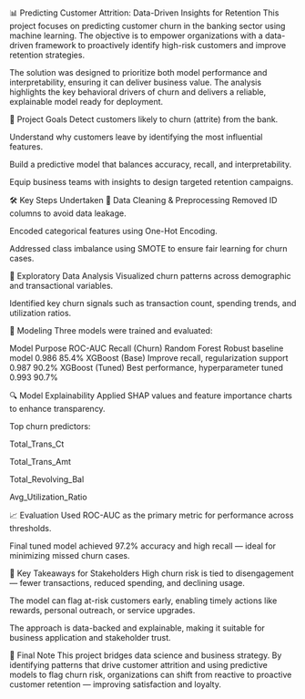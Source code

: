 📊 Predicting Customer Attrition: Data-Driven Insights for Retention
This project focuses on predicting customer churn in the banking sector using machine learning. The objective is to empower organizations with a data-driven framework to proactively identify high-risk customers and improve retention strategies.

The solution was designed to prioritize both model performance and interpretability, ensuring it can deliver business value. The analysis highlights the key behavioral drivers of churn and delivers a reliable, explainable model ready for deployment.

🧠 Project Goals
Detect customers likely to churn (attrite) from the bank.

Understand why customers leave by identifying the most influential features.

Build a predictive model that balances accuracy, recall, and interpretability.

Equip business teams with insights to design targeted retention campaigns.

🛠️ Key Steps Undertaken
🔹 Data Cleaning & Preprocessing
Removed ID columns to avoid data leakage.

Encoded categorical features using One-Hot Encoding.

Addressed class imbalance using SMOTE to ensure fair learning for churn cases.

🔹 Exploratory Data Analysis
Visualized churn patterns across demographic and transactional variables.

Identified key churn signals such as transaction count, spending trends, and utilization ratios.

🔹 Modeling
Three models were trained and evaluated:

Model	Purpose	ROC-AUC	Recall (Churn)
Random Forest	Robust baseline model	0.986	85.4%
XGBoost (Base)	Improve recall, regularization support	0.987	90.2%
XGBoost (Tuned)	Best performance, hyperparameter tuned	0.993	90.7%

🔍 Model Explainability
Applied SHAP values and feature importance charts to enhance transparency.

Top churn predictors:

Total_Trans_Ct

Total_Trans_Amt

Total_Revolving_Bal

Avg_Utilization_Ratio

📈 Evaluation
Used ROC-AUC as the primary metric for performance across thresholds.

Final tuned model achieved 97.2% accuracy and high recall — ideal for minimizing missed churn cases.

📌 Key Takeaways for Stakeholders
High churn risk is tied to disengagement — fewer transactions, reduced spending, and declining usage.

The model can flag at-risk customers early, enabling timely actions like rewards, personal outreach, or service upgrades.

The approach is data-backed and explainable, making it suitable for business application and stakeholder trust.

🏁 Final Note
This project bridges data science and business strategy. By identifying patterns that drive customer attrition and using predictive models to flag churn risk, organizations can shift from reactive to proactive customer retention — improving satisfaction and loyalty.

